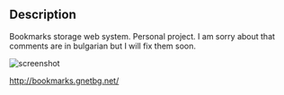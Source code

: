 ## Description
Bookmarks storage web system. Personal project.
I am sorry about that comments are in bulgarian but I will fix them soon.

![screenshot](http://img836.imageshack.us/img836/7906/screenshot20120226at150.png)

http://bookmarks.gnetbg.net/

